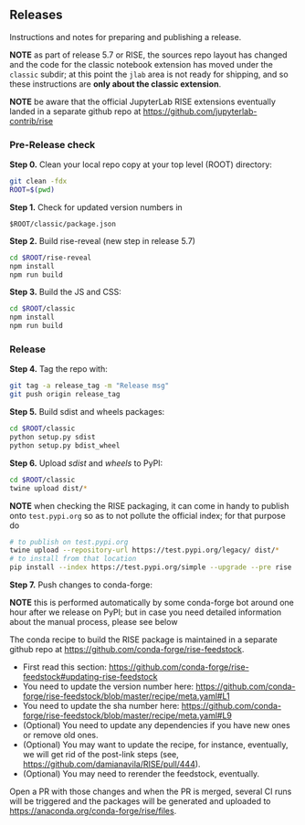 ## Releases

Instructions and notes for preparing and publishing a release.

**NOTE** as part of release 5.7 or RISE, the sources repo layout has changed and the code
for the classic notebook extension has moved under the `classic` subdir; at this point the
`jlab` area is not ready for shipping, and so these instructions are **only about the
classic extension**.

**NOTE** be aware that the official JupyterLab RISE extensions eventually landed
  in a separate github repo at <https://github.com/jupyterlab-contrib/rise>

### Pre-Release check

**Step 0.** Clean your local repo copy at your top level (ROOT) directory:

```bash
git clean -fdx
ROOT=$(pwd)
```

**Step 1.** Check for updated version numbers in

```
$ROOT/classic/package.json
```

**Step 2.** Build rise-reveal (new step in release 5.7)
```bash
cd $ROOT/rise-reveal
npm install
npm run build
```

**Step 3.** Build the JS and CSS:

```bash
cd $ROOT/classic
npm install
npm run build
```

### Release

**Step 4.** Tag the repo with:

```bash
git tag -a release_tag -m "Release msg"
git push origin release_tag
```

**Step 5.** Build sdist and wheels packages:

```bash
cd $ROOT/classic
python setup.py sdist
python setup.py bdist_wheel
```

**Step 6.** Upload *sdist* and *wheels* to PyPI:

```bash
cd $ROOT/classic
twine upload dist/*
```

**NOTE** when checking the RISE packaging, it can come in handy to publish onto `test.pypi.org` so as to not pollute the official index; for that purpose do
```bash
# to publish on test.pypi.org
twine upload --repository-url https://test.pypi.org/legacy/ dist/*
# to install from that location
pip install --index https://test.pypi.org/simple --upgrade --pre rise
```

**Step 7.** Push changes to conda-forge:

**NOTE** this is performed automatically by some conda-forge bot around one hour after we release on PyPI; but in case you need detailed information about the manual process, please see below

The conda recipe to build the RISE package is maintained in a separate github repo at https://github.com/conda-forge/rise-feedstock.

* First read this section: https://github.com/conda-forge/rise-feedstock#updating-rise-feedstock
* You need to update the version number here: https://github.com/conda-forge/rise-feedstock/blob/master/recipe/meta.yaml#L1
* You need to update the sha number here: https://github.com/conda-forge/rise-feedstock/blob/master/recipe/meta.yaml#L9
* (Optional) You need to update any dependencies if you have new ones or remove old ones.
* (Optional) You may want to update the recipe, for instance, eventually, we will get rid of the post-link steps (see, https://github.com/damianavila/RISE/pull/444).
* (Optional) You may need to rerender the feedstock, eventually.

Open a PR with those changes and when the PR is merged, several CI runs will be triggered and the packages will be generated and uploaded to https://anaconda.org/conda-forge/rise/files.